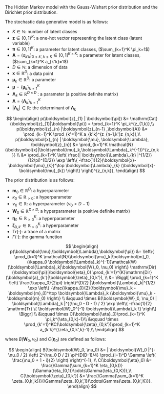 <!-- Document Author
Ryohei Oka <o.ryohei07@gmail.com>
-->

The Hidden Markov model with the Gauss-Wishart prior distribution and the Dirichlet prior distribution.

The stochastic data generative model is as follows:

* $K \in \mathbb{N}$: number of latent classes
* $\boldsymbol{z} \in \{ 0, 1 \}^K$: a one-hot vector representing the latent class (latent variable)
* $\boldsymbol{\pi} \in [0, 1]^K$: a parameter for latent classes, ($\sum_{k=1}^K \pi_k=1$)
* $\boldsymbol{A}=(a_{k'k})_{0\leq k',k\leq K} \in [0, 1]^{K\times K}$: a parameter for latent classes, ($\sum_{k=1}^K a_{k'k}=1$)
* $D \in \mathbb{N}$: a dimension of data
* $\boldsymbol{x} \in \mathbb{R}^D$: a data point
* $\boldsymbol{\mu}_k \in \mathbb{R}^D$: a parameter
* $\boldsymbol{\mu} = \{ \boldsymbol{\mu}_k \}_{k=1}^K$
* $\boldsymbol{\Lambda}_k \in \mathbb{R}^{D\times D}$ : a parameter (a positive definite matrix)
* $\boldsymbol{\Lambda} = \{ \boldsymbol{\Lambda}_k \}_{k=1}^K$
* $| \boldsymbol{\Lambda}_k | \in \mathbb{R}$: the determinant of $\boldsymbol{\Lambda}_k$

$$
\begin{align}
    p(\boldsymbol{z}_{1} | \boldsymbol{\pi}) &= \mathrm{Cat}(\boldsymbol{z}_{1}|\boldsymbol{\pi}) = \prod_{k=1}^K \pi_k^{z_{1,k}},\\
    p(\boldsymbol{z}_{n} |\boldsymbol{z}_{n-1} ,\boldsymbol{A}) &= \prod_{k=1}^K \prod_{k'=1}^K a_{k'k}^{z_{n-1,k'}z_{n,k}},\\
    p(\boldsymbol{x}_{n} | \boldsymbol{\mu}, \boldsymbol{\Lambda}, \boldsymbol{z}_{n}) &= \prod_{k=1}^K \mathcal{N}(\boldsymbol{x}|\boldsymbol{\mu}_k,\boldsymbol{\Lambda}_k^{-1})^{z_{n,k}} \\
    &= \prod_{k=1}^K \left( \frac{| \boldsymbol{\Lambda}_{k} |^{1/2}}{(2\pi)^{D/2}} \exp \left\{ -\frac{1}{2}(\boldsymbol{x}-\boldsymbol{\mu}_{k})^\top \boldsymbol{\Lambda}_{k} (\boldsymbol{x}-\boldsymbol{\mu}_{k}) \right\} \right)^{z_{n,k}},
\end{align}
$$

The prior distribution is as follows:

* $\boldsymbol{m}_0 \in \mathbb{R}^{D}$: a hyperparameter
* $\kappa_0 \in \mathbb{R}_{>0}$: a hyperparameter
* $\nu_0 \in \mathbb{R}$: a hyperparameter ($\nu_0 > D-1$)
* $\boldsymbol{W}_0 \in \mathbb{R}^{D\times D}$: a hyperparameter (a positive definite matrix)
* $\boldsymbol{\eta}_0 \in \mathbb{R}_{> 0}^K$: a hyperparameter
* $\boldsymbol{\zeta}_{0,k'} \in \mathbb{R}_{> 0}^K$: a hyperparameter
* $\mathrm{Tr} \{ \cdot \}$: a trace of a matrix
* $\Gamma (\cdot)$: the gamma function

$$
\begin{align}
    p(\boldsymbol{\mu},\boldsymbol{\Lambda},\boldsymbol{\pi}) &= \left\{ \prod_{k=1}^K \mathcal{N}(\boldsymbol{\mu}_k|\boldsymbol{m}_0,(\kappa_0 \boldsymbol{\Lambda}_k)^{-1})\mathcal{W}(\boldsymbol{\Lambda}_k|\boldsymbol{W}_0, \nu_0) \right\} \mathrm{Dir}(\boldsymbol{\pi}|\boldsymbol{\eta}_0) \prod_{k'=1}^{K}\mathrm{Dir}(\boldsymbol{a}_{k'}|\boldsymbol{\zeta}_{0,k'}), \\
    &= \Biggl[ \prod_{k=1}^K \left( \frac{\kappa_0}{2\pi} \right)^{D/2} |\boldsymbol{\Lambda}_k|^{1/2} \exp \left\{ -\frac{\kappa_0}{2}(\boldsymbol{\mu}_k -\boldsymbol{m}_0)^\top \boldsymbol{\Lambda}_k (\boldsymbol{\mu}_k - \boldsymbol{m}_0) \right\} \\
    &\qquad \times B(\boldsymbol{W}_0, \nu_0) | \boldsymbol{\Lambda}_k |^{(\nu_0 - D - 1) / 2} \exp \left\{ -\frac{1}{2} \mathrm{Tr} \{ \boldsymbol{W}_0^{-1} \boldsymbol{\Lambda}_k \} \right\} \Biggr] \\
    &\qquad \times C(\boldsymbol{\eta}_0)\prod_{k=1}^K \pi_k^{\eta_{0,k}-1}\\
    &\qquad \times \prod_{k'=1}^KC(\boldsymbol{\zeta}_{0,k'})\prod_{k=1}^K a_{k'k}^{\zeta_{0,k',k}-1},\\
\end{align}
$$

where $B(\boldsymbol{W}_0, \nu_0)$ and $C(\boldsymbol{\eta}_0)$ are defined as follows:

$$
\begin{align}
    B(\boldsymbol{W}_0, \nu_0) &= | \boldsymbol{W}_0 |^{-\nu_0 / 2} \left( 2^{\nu_0 D / 2} \pi^{D(D-1)/4} \prod_{i=1}^D \Gamma \left( \frac{\nu_0 + 1 - i}{2} \right) \right)^{-1}, \\
    C(\boldsymbol{\eta}_0) &= \frac{\Gamma(\sum_{k=1}^K \eta_{0,k})}{\Gamma(\eta_{0,1})\cdots\Gamma(\eta_{0,K})},\\
    C(\boldsymbol{\zeta}_{0,k'}) &= \frac{\Gamma(\sum_{k=1}^K \zeta_{0,k',k})}{\Gamma(\zeta_{0,k',1})\cdots\Gamma(\zeta_{0,k',K})}. 
\end{align}
$$
<!--
The apporoximate posterior distribution in the $t$-th iteration of a variational Bayesian method is as follows:

* $\boldsymbol{x}^n = (\boldsymbol{x}_1, \boldsymbol{x}_2, \dots , \boldsymbol{x}_n) \in \mathbb{R}^{D \times n}$: given data
* $\boldsymbol{z}^n = (\boldsymbol{z}_1, \boldsymbol{z}_2, \dots , \boldsymbol{z}_n) \in \{ 0, 1 \}^{K \times n}$: latent classes of given data
* $\boldsymbol{r}_i^{(t)} = (r_{i,1}^{(t)}, r_{i,2}^{(t)}, \dots , r_{i,K}^{(t)}) \in [0, 1]^K$: a parameter for the $i$-th latent class. ($\sum_{k=1}^K r_{i, k}^{(t)} = 1$)
* $\boldsymbol{m}_{n,k}^{(t)} \in \mathbb{R}^{D}$: a hyperparameter
* $\kappa_{n,k}^{(t)} \in \mathbb{R}_{>0}$: a hyperparameter
* $\nu_{n,k}^{(t)} \in \mathbb{R}$: a hyperparameter $(\nu_n > D-1)$
* $\boldsymbol{W}_{n,k}^{(t)} \in \mathbb{R}^{D\times D}$: a hyperparameter (a positive definite matrix)
* $\boldsymbol{\eta}_n^{(t)} \in \mathbb{R}_{> 0}^K$: a hyperparameter

$$
\begin{align}
    q(\boldsymbol{z}^n, \boldsymbol{\mu},\boldsymbol{\Lambda},\boldsymbol{\pi}) &= \left\{ \prod_{i=1}^n \mathrm{Cat} (\boldsymbol{z}_i | \boldsymbol{r}_i^{(t)}) \right\} \left\{ \prod_{k=1}^K \mathcal{N}(\boldsymbol{\mu}_k|\boldsymbol{m}_{n,k}^{(t)},(\kappa_{n,k}^{(t)} \boldsymbol{\Lambda}_k)^{-1})\mathcal{W}(\boldsymbol{\Lambda}_k|\boldsymbol{W}_{n,k}^{(t)}, \nu_{n,k}^{(t)}) \right\} \mathrm{Dir}(\boldsymbol{\pi}|\boldsymbol{\eta}_n^{(t)}) \\
    &= \Biggl[ \prod_{i=1}^n \prod_{k=1}^K (r_{i,k}^{(t)})^{z_{i,k}} \Biggr] \Biggl[ \prod_{k=1}^K \left( \frac{\kappa_{n,k}^{(t)}}{2\pi} \right)^{D/2} |\boldsymbol{\Lambda}_k|^{1/2} \exp \left\{ -\frac{\kappa_{n,k}^{(t)}}{2}(\boldsymbol{\mu}_k -\boldsymbol{m}_{n,k}^{(t)})^\top \boldsymbol{\Lambda}_k (\boldsymbol{\mu}_k - \boldsymbol{m}_{n,k}^{(t)}) \right\} \\
    &\qquad \times B(\boldsymbol{W}_{n,k}^{(t)}, \nu_{n,k}^{(t)}) | \boldsymbol{\Lambda}_k |^{(\nu_{n,k}^{(t)} - D - 1) / 2} \exp \left\{ -\frac{1}{2} \mathrm{Tr} \{ ( \boldsymbol{W}_{n,k}^{(t)} )^{-1} \boldsymbol{\Lambda}_k \} \right\} \Biggr] \\
    &\qquad \times C(\boldsymbol{\eta}_n^{(t)})\prod_{k=1}^K \pi_k^{\eta_{n,k}^{(t)}-1},\\
\end{align}
$$

where the updating rule of the hyperparameters is as follows.

$$
\begin{align}
    N_k^{(t)} &= \sum_{i=1}^n r_{i,k}^{(t)} \\
    \bar{\boldsymbol{x}}_k^{(t)} &= \frac{1}{N_k^{(t)}} \sum_{i=1}^n r_{i,k}^{(t)} \boldsymbol{x}_i \\
    \boldsymbol{m}_{n,k}^{(t+1)} &= \frac{\kappa_0\boldsymbol{\mu}_0 + N_k^{(t)} \bar{\boldsymbol{x}}_k^{(t)}}{\kappa_0 + N_k^{(t)}}, \\
    \kappa_{n,k}^{(t+1)} &= \kappa_0 + N_k^{(t)}, \\
    (\boldsymbol{W}_{n,k}^{(t+1)})^{-1} &= \boldsymbol{W}_0^{-1} + \sum_{i=1}^{n} r_{i,k}^{(t)} (\boldsymbol{x}_i-\bar{\boldsymbol{x}}_k^{(t)})(\boldsymbol{x}_i-\bar{\boldsymbol{x}}_k^{(t)})^\top + \frac{\kappa_0 N_k^{(t)}}{\kappa_0 + N_k^{(t)}}(\bar{\boldsymbol{x}}_k^{(t)}-\boldsymbol{\mu}_0)(\bar{\boldsymbol{x}}_k^{(t)}-\boldsymbol{\mu}_0)^\top, \\
    \nu_{n,k}^{(t+1)} &= \nu_0 + N_k^{(t)},\\
    \eta_{n,k}^{(t+1)} &= \eta_{0,k} + N_k^{(t)} \\
    \ln \rho_{i,k}^{(t+1)} &= \psi (\eta_{n,k}^{(t+1)}) - \psi ( {\textstyle \sum_{k=1}^K \eta_{n,k}^{(t+1)}} ) \nonumber \\
    &\qquad + \frac{1}{2} \Biggl[ \sum_{d=1}^D \psi \left( \frac{\nu_{n,k}^{(t+1)} + 1 - d}{2} \right) + D \ln 2 + \ln | \boldsymbol{W}_{n,k}^{(t+1)} | \nonumber \\
    &\qquad - D \ln (2 \pi ) - \frac{D}{\kappa_{n,k}^{(t+1)}} - \nu_{n,k}^{(t+1)} (\boldsymbol{x}_i - \boldsymbol{m}_{n,k}^{(t+1)})^\top \boldsymbol{W}_{n,k}^{(t+1)} (\boldsymbol{x}_i - \boldsymbol{m}_{n,k}^{(t+1)}) \Biggr] \\
    r_{i,k}^{(t+1)} &= \frac{\rho_{i,k}^{(t+1)}}{\sum_{k=1}^K \rho_{i,k}^{(t+1)}}
\end{align}
$$

The approximate predictive distribution is as follows:

* $\boldsymbol{x}_{n+1} \in \mathbb{R}^D$: a new data point
* $\boldsymbol{\mu}_{\mathrm{p},k} \in \mathbb{R}^D$: the parameter of the predictive distribution
* $\boldsymbol{\Lambda}_{\mathrm{p},k} \in \mathbb{R}^{D \times D}$: the parameter of the predictive distribution (a positive definite matrix)
* $\nu_{\mathrm{p},k} \in \mathbb{R}_{>0}$: the parameter of the predictive distribution

$$
\begin{align}
    &p(x_{n+1}|x^n) \\
    &= \frac{1}{\sum_{k=1}^K \eta_{n,k}^{(t)}} \sum_{k=1}^K \eta_{n,k}^{(t)} \mathrm{St}(x_{n+1}|\boldsymbol{\mu}_{\mathrm{p},k},\boldsymbol{\Lambda}_{\mathrm{p},k}, \nu_{\mathrm{p},k}) \\
    &= \frac{1}{\sum_{k=1}^K \eta_{n,k}^{(t)}} \sum_{k=1}^K \eta_{n,k}^{(t)} \Biggl[ \frac{\Gamma (\nu_{\mathrm{p},k} / 2 + D / 2)}{\Gamma (\nu_{\mathrm{p},k} / 2)} \frac{|\boldsymbol{\Lambda}_{\mathrm{p},k}|^{1/2}}{(\nu_{\mathrm{p},k} \pi)^{D/2}} \nonumber \\
    &\qquad \qquad \qquad \qquad \qquad \times \left( 1 + \frac{1}{\nu_{\mathrm{p},k}} (\boldsymbol{x}_{n+1} - \boldsymbol{\mu}_{\mathrm{p},k})^\top \boldsymbol{\Lambda}_{\mathrm{p},k} (\boldsymbol{x}_{n+1} - \boldsymbol{\mu}_{\mathrm{p},k}) \right)^{-\nu_{\mathrm{p},k}/2 - D/2} \Biggr],
\end{align}
$$

where the parameters are obtained from the hyperparameters of the posterior distribution as follows:

$$
\begin{align}
    \boldsymbol{\mu}_{\mathrm{p},k} &= \boldsymbol{m}_{n,k}^{(t)} \\
    \boldsymbol{\Lambda}_{\mathrm{p},k} &= \frac{\kappa_{n,k}^{(t)} (\nu_{n,k}^{(t)} - D + 1)}{\kappa_{n,k}^{(t)} + 1} \boldsymbol{W}_{n,k}^{(t)}, \\
    \nu_{\mathrm{p},k} &= \nu_{n,k}^{(t)} - D + 1.
\end{align}
$$
-->